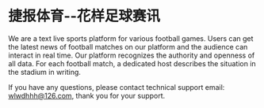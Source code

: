 # 捷报体育--花样足球赛讯

We are a text live sports platform for various football games. Users can get the latest news of football matches on our platform and the audience can interact in real time. Our platform recognizes the authority and openness of all data. For each football match, a dedicated host describes the situation in the stadium in writing.

If you have any questions, please contact technical support email: wlwdhhh@126.com, thank you for your support.

